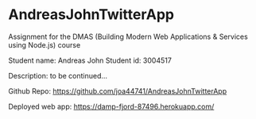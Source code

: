 # AndreasJohnTwitterApp
Assignment for the DMAS (Building Modern Web Applications &amp; Services using Node.js) course

Student name: Andreas John
Student id: 3004517

Description: to be continued...

Github Repo: https://github.com/joa44741/AndreasJohnTwitterApp

Deployed web app: https://damp-fjord-87496.herokuapp.com/
